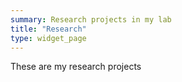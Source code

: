 ```yaml
---
summary: Research projects in my lab
title: "Research"
type: widget_page
---
```


These are my research projects
